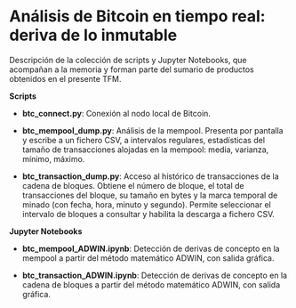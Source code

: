 # Análisis de Bitcoin en tiempo real: deriva de lo inmutable

Descripción de la colección de scripts y Jupyter Notebooks, que acompañan a la memoria y forman parte del sumario de productos obtenidos en el presente TFM.

**Scripts**

* **btc_connect.py**: Conexión al nodo local de Bitcoin.

* **btc_mempool_dump.py**: Análisis de la mempool. Presenta por pantalla y escribe a un fichero CSV, a intervalos regulares, estadísticas del tamaño de transacciones alojadas en la mempool: media, varianza, mínimo, máximo. 

* **btc_transaction_dump.py**: Acceso al histórico de transacciones de la cadena de bloques.
Obtiene el número de bloque, el total de transacciones del bloque, su tamaño en bytes y la marca temporal de minado (con fecha, hora, minuto y segundo).
Permite seleccionar el intervalo de bloques a consultar y habilita la descarga a fichero CSV.

**Jupyter Notebooks**

* **btc_mempool_ADWIN.ipynb**: Detección de derivas de concepto en la mempool a partir del método matemático ADWIN, con salida gráfica.

* **btc_transaction_ADWIN.ipynb**: Detección de derivas de concepto en la cadena de bloques a partir del método matemático ADWIN, con salida gráfica.
